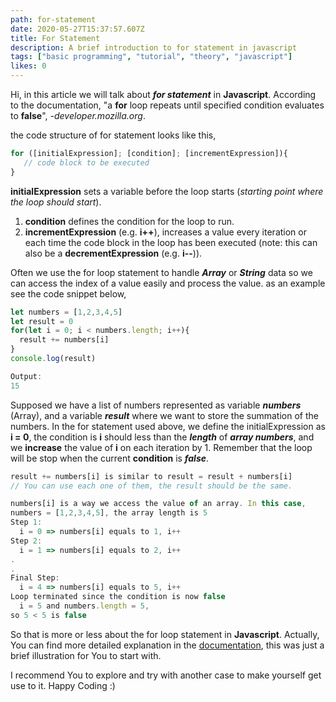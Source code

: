 ```yaml
---
path: for-statement
date: 2020-05-27T15:37:57.607Z
title: For Statement
description: A brief introduction to for statement in javascript
tags: ["basic programming", "tutorial", "theory", "javascript"]
likes: 0
---
```

Hi, in this article we will talk about ***for statement*** in **Javascript**. According to the documentation, "a **for** loop repeats until specified condition evaluates to **false**", *\-developer.mozilla.org*.

the code structure of for statement looks like this,

```javascript
for ([initialExpression]; [condition]; [incrementExpression]){
   // code block to be executed
}
```

**initialExpression** sets a variable before the loop starts (*starting point where the loop should start*).

1. **condition** defines the condition for the loop to run.
2. **incrementExpression** (e.g. **i++**), increases a value every iteration or each time the code block in the loop has been executed (note: this can also be a **decrementExpression** (e.g. **i--**)).

Often we use the for loop statement to handle ***Array*** or ***String*** data so we can access the index of a value easily and process the value. as an example see the code snippet below,

```javascript
let numbers = [1,2,3,4,5]
let result = 0
for(let i = 0; i < numbers.length; i++){
  result += numbers[i]
}
console.log(result)
```

```javascript
Output:
15
```

Supposed we have a list of numbers represented as variable ***numbers*** (Array), and a variable ***result*** where we want to store the summation of the numbers. In the for statement used above, we define the initialExpression as **i = 0**, the condition is **i** should less than the ***length*** of ***array numbers***, and we **increase** the value of **i** on each iteration by 1. Remember that the loop will be stop when the current **condition** is ***false***.

```javascript
result += numbers[i] is similar to result = result + numbers[i]
// You can use each one of them, the result should be the same.
```

```javascript
numbers[i] is a way we access the value of an array. In this case, 
numbers = [1,2,3,4,5], the array length is 5
Step 1:
  i = 0 => numbers[i] equals to 1, i++
Step 2:
  i = 1 => numbers[i] equals to 2, i++
.
.
Final Step:
  i = 4 => numbers[i] equals to 5, i++
Loop terminated since the condition is now false 
  i = 5 and numbers.length = 5, 
so 5 < 5 is false
```

So that is more or less about the for loop statement in **Javascript**. Actually, You can find more detailed explanation in the [documentation](https://developer.mozilla.org), this was just a brief illustration for You to start with.

I recommend You to explore and try with another case to make yourself get use to it. Happy Coding :)